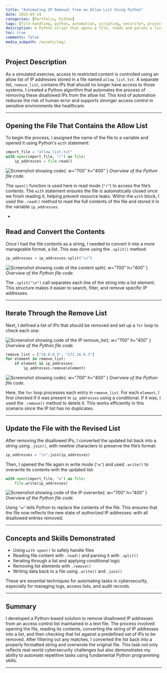 ```yaml
---
title: "Automating IP Removal from an Allow List Using Python"
date: 2025-05-24
categories: [Portfolio, Python]
tags: [file-handling, python, automation, scripting, security+, project, portfolio,]
description: A Python script that opens a file, reads and parses a list of IP addresses, removes unauthorized entries, and rewrites the cleaned list.
toc: true
comments: false
media_subpath: /assets/img/
---
```


## Project Description

As a simulated exercise, access to restricted content is controlled using an allow list of IP addresses stored in a file named `allow_list.txt`. A separate list, `remove_list`, contains IPs that should no longer have access to those systems. I created a Python algorithm that automates the process of removing these disallowed IPs from the allow list. This kind of automation reduces the risk of human error and supports stronger access control in sensitive environments like healthcare.

---

## Opening the File That Contains the Allow List

To begin the process, I assigned the name of the file to a variable and opened it using Python's `with` statement:

````python
import_file = "allow_list.txt"
with open(import_file, "r") as file:
    ip_addresses = file.read()
````
![Screenshot showing code](reading-contents.png){: w="700" h="400" }
_Overview of the Python file code._

The `open()` function is used here in read mode (`"r"`) to access the file’s contents. The `with` statement ensures the file is automatically closed once we finish reading it, helping prevent resource leaks. Within the `with` block, I used the `.read()` method to read the full contents of the file and stored it in the variable `ip_addresses`.

-

## Read and Convert the Contents

Once I had the file contents as a string, I needed to convert it into a more manageable format, a list. This was done using the `.split()` method:

````python
ip_addresses = ip_addresses.split("\n")
````
![Screenshot showing code of the content split](string-conversion.png){: w="700" h="400" }
_Overview of the Python file code._

The `.split("\n")` call separates each line of the string into a list element. This structure makes it easier to search, filter, and remove specific IP addresses.

---

## Iterate Through the Remove List

Next, I defined a list of IPs that should be removed and set up a `for` loop to check each one:

![Screenshot showing code of the IP remove_list](remove-list.png){: w="700" h="400" }
_Overview of the Python file code._

```python
remove_list = ["10.0.0.5", "172.16.0.3"]
for element in remove_list:
    if element in ip_addresses:
        ip_addresses.remove(element)
```
![Screenshot showing code](removing-ip.png){: w="700" h="400" }
_Overview of the Python file code._


Here, the `for` loop processes each entry in `remove_list`. For each `element`, I first checked if it was present in `ip_addresses` using a conditional. If it was, I used the `.remove()` method to delete it. This works efficiently in this scenario since the IP list has no duplicates.

---

## Update the File with the Revised List

After removing the disallowed IPs, I converted the updated list back into a string using `.join()`, with newline characters to preserve the file’s format:

```python
ip_addresses = "\n".join(ip_addresses)
```


Then, I opened the file again in write mode (`"w"`) and used `.write()` to overwrite its contents with the updated list:

```python
with open(import_file, "w") as file:
    file.write(ip_addresses)
```

![Screenshot showing code of the IP overwrite](updating-ip.png){: w="700" h="400" }
_Overview of the Python file code._

Using `"w"` tells Python to replace the contents of the file. This ensures that the file now reflects the new state of authorized IP addresses: with all disallowed entries removed.

---

## Concepts and Skills Demonstrated

* Using `with open()` to safely handle files
* Reading file content with `.read()` and parsing it with `.split()`
* Iterating through a list and applying conditional logic
* Removing list elements with `.remove()`
* Writing data back to a file using `.write()` and `.join()`

These are essential techniques for automating tasks in cybersecurity, especially for managing logs, access lists, and audit records.

---

## Summary

I developed a Python-based solution to remove disallowed IP addresses from an access control list maintained in a text file. The process involved opening the file, reading its contents, converting the string of IP addresses into a list, and then checking that list against a predefined set of IPs to be removed. After filtering out any matches, I converted the list back into a properly formatted string and overwrote the original file. This task not only reflects real-world cybersecurity challenges but also demonstrates my ability to automate repetitive tasks using fundamental Python programming skills.

---
